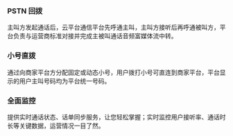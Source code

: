 ### PSTN 回拨

主叫方发起通话后，云平台通信平台先呼通主叫，主叫方接听后再呼通被叫方，平台负责与运营商标准对接并完成主被叫通话音频富媒体流中转。

### 小号直拨

通过向商家平台方分配固定或动态小号，用户拨打小号可直连到商家平台，平台显示的用户主叫号码均为平台统一号码。

### 全面监控

提供实时通话状态、话单同步服务，让您轻松掌握；实时监控用户接听率、通话时长等关键数据，运营情况一目了然。


